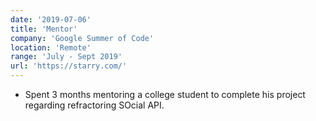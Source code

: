 ```yaml
---
date: '2019-07-06'
title: 'Mentor'
company: 'Google Summer of Code'
location: 'Remote'
range: 'July - Sept 2019'
url: 'https://starry.com/'
---
```


- Spent 3 months mentoring a college student to complete his project regarding refractoring SOcial API.
